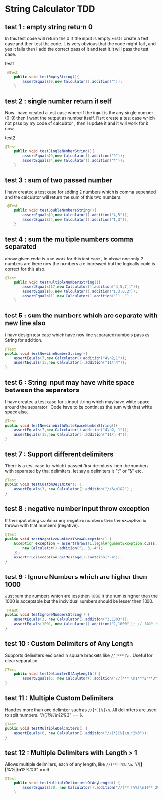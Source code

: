 # String Calculator TDD 

## test 1 : empty string return 0

In this test code will return the 0 if the input is empty.First I create a test case and then test the code. It is very obvious that the code might fail , and yes it fails then I add the correct pass of it and test it.It will pass the test case.

test1
```java
 @Test
    public void testEmptyString(){
        assertEquals(0,new Calculator().addition(""));
    }
```

## test 2 : single number return it self

Now I have created a test case where if the input is the any single number (0-9) then I want the output as number itself. Fisrt create a test case which not pass by my code of calculator , then I update it and it will work for it now.

test2
```java
@Test
    public void testSingleNumberString(){
        assertEquals(9,new Calculator().addition("9"));
        assertEquals(4,new Calculator().addition("4"));
    }
```

## test 3 : sum of two passed number 

I have created a test case for adding 2 numbers which is comma seperated and the calculator will return the sum of this two numbers.

```java
 @Test
    public void testDoubleNumbersString(){
        assertEquals(9,new Calculator().addition("4,5"));
        assertEquals(4,new Calculator().addition("1,3"));
    }
```

## test 4 : sum the multiple numbers comma separated

above given code is also work for this test case , In above one only 2 numbers are there now the numbers are increased but the logically code is correct for this also.

```java
@Test
    public void testMultipleNumbersString(){
        assertEquals(17,new Calculator().addition("4,5,7,1"));
        assertEquals(6,new Calculator().addition("1,3,0,2"));
        assertEquals(11,new Calculator().addition("11,,"));
    }
```

## test 5 : sum the numbers which are separate with new line also

I have design test case which have new line separated numbers pass as String for addition.

```java
@Test
public void testNewLineNumberString(){
    assertEquals(7,new Calculator().addition("4\n2,1"));
    assertEquals(15,new Calculator().addition("11\n4"));
}
```

## test 6 : String input may have white space between the separators 

I have created a test case for a input string which may have white space around the separator , Code have to be continues the sum with that white space also. 
```java
@Test
public void testNewLineWithWhiteSpaceNumberString(){
    assertEquals(7,new Calculator().addition("4\n2, 1"));
    assertEquals(15,new Calculator().addition("11\n 4"));
}
```

## test 7 : Support different delimiters

There is a test case for which I passed first delimiters then the numbers with separated by that delimiters. let say a delimiters is ";" or "&" etc.

```java
@Test
public void testCustomDelimiter() {
    assertEquals(3, new Calculator().addition("//&\n1&2"));
}
```

## test 8 : negative number input throw exception

If the input string contains any negative numbers then the exception is thrown with that numbers (negative).

```java
@Test
public void testNegativeNumbersThrowException() {
    Exception exception = assertThrows(IllegalArgumentException.class, () -> {
        new Calculator().addition("1, 3,-4");
    });
    assertTrue(exception.getMessage().contains("-4"));
}
```

## test 9 : Ignore Numbers which are higher then 1000

Just sum the numbers which are less then 1000.if the sum is higher then the 1000 is acceptable but the individual numbers should be lesser then 1000.

```java
 @Test
public void testIgnoreNumbersString() {
    assertEquals(3, new Calculator().addition("3,1003"));
    assertEquals(1002, new Calculator().addition("2,1000")); // 1000 is included
}
```

## test 10 : Custom Delimiters of Any Length
Supports delimiters enclosed in square brackets like `//[***]\n`. Useful for clear separation.
```java
@Test
    public void testDelimiterOfAnyLength() {
        assertEquals(6, new Calculator().addition("//[***]\n1***2***3"));
}
```
## test 11 : Multiple Custom Delimiters
Handles more than one delimiter such as `//[*][%]\n`. All delimiters are used to split numbers.
“//[*][%]\n1*2%3” == 6.
```java
@Test
public void testMultipleDelimiters() {
    assertEquals(6, new Calculator().addition("//[*][%]\n1*2%3"));
}
```
## test 12 : Multiple Delimiters with Length > 1
Allows multiple delimiters, each of any length, like `//[**][%%]\n`.
“//[**][%%]\n1**2%%3” == 6
```java
@Test
    public void testMultipleDelimitersOfAnyLength() {
        assertEquals(20, new Calculator().addition("//[**][%%]\n10** 2%% 8"));
    }
```